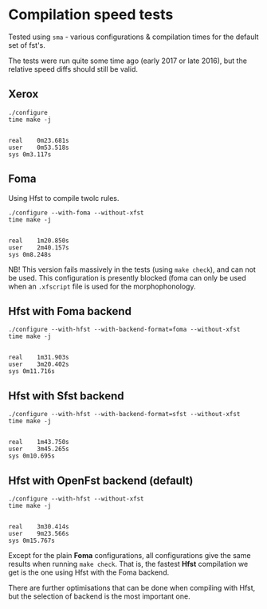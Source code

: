 # Compilation speed tests

Tested using `sma` - various configurations & compilation times for the
default set of fst's.

The tests were run quite some time ago (early 2017 or late 2016), but the
relative speed diffs should still be valid.

## Xerox

```
./configure
time make -j


real	0m23.681s
user	0m53.518s
sys	0m3.117s
```

## Foma

Using Hfst to compile twolc rules.

```
./configure --with-foma --without-xfst
time make -j


real	1m20.850s
user	2m40.157s
sys	0m8.248s
```

NB! This version fails massively in the tests (using `make check`), and can
not be used. This configuration is presently blocked (foma can only be used when
an `.xfscript` file is used for the morphophonology.

## Hfst with Foma backend

```
./configure --with-hfst --with-backend-format=foma --without-xfst
time make -j


real	1m31.903s
user	3m20.402s
sys	0m11.716s
```

## Hfst with Sfst backend

```
./configure --with-hfst --with-backend-format=sfst --without-xfst
time make -j


real	1m43.750s
user	3m45.265s
sys	0m10.695s
```

## Hfst with OpenFst backend (default)

```
./configure --with-hfst --without-xfst
time make -j


real	3m30.414s
user	9m23.566s
sys	0m15.767s
```

Except for the plain **Foma** configurations, all configurations give the same
results when running `make check`. That is, the fastest **Hfst** compilation
we get is the one using Hfst with the Foma backend.

There are further optimisations that can be done when compiling with Hfst, but
the selection of backend is the most important one.

